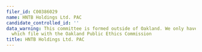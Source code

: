 ```yaml
---
filer_id: C00386029
name: HNTB Holdings Ltd. PAC
candidate_controlled_id: ''
data_warning: This committee is formed outside of Oakland. We only have data on committees
  which file with the Oakland Public Ethics Commission
title: HNTB Holdings Ltd. PAC
---
```

